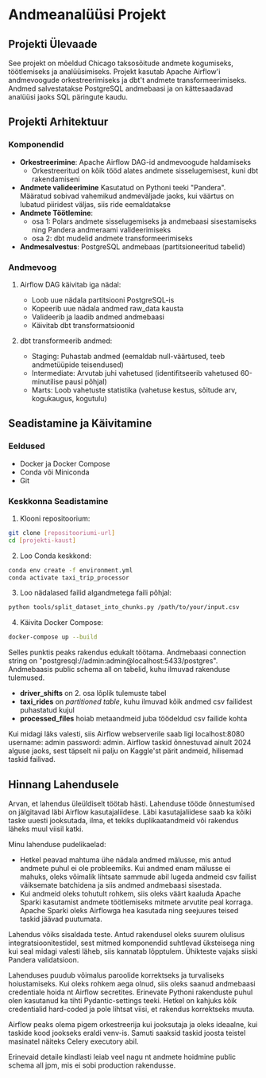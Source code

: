 # Andmeanalüüsi Projekt

## Projekti Ülevaade
See projekt on mõeldud Chicago taksosõitude andmete kogumiseks, töötlemiseks ja analüüsimiseks. Projekt kasutab Apache Airflow'i andmevoogude orkestreerimiseks ja dbt't andmete transformeerimiseks. Andmed salvestatakse PostgreSQL andmebaasi ja on kättesaadavad analüüsi jaoks SQL päringute kaudu.

## Projekti Arhitektuur

### Komponendid
- **Orkestreerimine**: Apache Airflow DAG-id andmevoogude haldamiseks
  - Orkestreeritud on kõik tööd alates andmete sisselugemisest, kuni dbt rakendamiseni
- **Andmete valideerimine** Kasutatud on Pythoni teeki "Pandera". Määratud sobivad vahemikud andmeväljade jaoks,
kui väärtus on lubatud piiridest väljas, siis ride eemaldatakse
- **Andmete Töötlemine**:
  - osa 1: Polars andmete sisselugemiseks ja andmebaasi sisestamiseks ning Pandera andmeraami valideerimiseks
  - osa 2: dbt mudelid andmete transformeerimiseks
- **Andmesalvestus**: PostgreSQL andmebaas (partitsioneeritud tabelid)

### Andmevoog
1. Airflow DAG käivitab iga nädal:
   - Loob uue nädala partitsiooni PostgreSQL-is
   - Kopeerib uue nädala andmed raw_data kausta
   - Valideerib ja laadib andmed andmebaasi
   - Käivitab dbt transformatsioonid

2. dbt transformeerib andmed:
   - Staging: Puhastab andmed (eemaldab null-väärtused, teeb andmetüüpide teisendused)
   - Intermediate: Arvutab juhi vahetused (identifitseerib vahetused 60-minutilise pausi põhjal)
   - Marts: Loob vahetuste statistika (vahetuse kestus, sõitude arv, kogukaugus, kogutulu)

## Seadistamine ja Käivitamine

### Eeldused
- Docker ja Docker Compose
- Conda või Miniconda
- Git

### Keskkonna Seadistamine

1. Klooni repositoorium:
```bash
git clone [repositooriumi-url]
cd [projekti-kaust]
```

2. Loo Conda keskkond:
```bash
conda env create -f environment.yml
conda activate taxi_trip_processor
```
3. Loo nädalased failid algandmetega faili põhjal:
```bash
python tools/split_dataset_into_chunks.py /path/to/your/input.csv
```

4. Käivita Docker Compose:
```bash
docker-compose up --build
```

Selles punktis peaks rakendus edukalt töötama. 
Andmebaasi connection string on "postgresql://admin:admin@localhost:5433/postgres". Andmebaasis public schema all on
tabelid, kuhu ilmuvad rakenduse tulemused. 
- **driver_shifts** on 2. osa lõplik tulemuste tabel
- **taxi_rides** on *partitioned table*, kuhu ilmuvad kõik andmed csv failidest puhastatud kujul
- **processed_files** hoiab metaandmeid juba töödeldud csv failide kohta 

Kui midagi läks valesti, siis Airflow webserverile saab ligi localhost:8080 username: admin password: admin. Airflow taskid õnnestuvad ainult 2024
alguse jaoks, sest täpselt nii palju on Kaggle'st pärit andmeid, hilisemad taskid failivad.


## Hinnang Lahendusele

Arvan, et lahendus üleüldiselt töötab hästi. Lahenduse tööde õnnestumised on jälgitavad läbi Airflow kasutajaliidese.
Läbi kasutajaliidese saab ka kõiki taske uuesti jooksutada, ilma, et tekiks duplikaatandmeid või rakendus läheks muul viisil katki.

Minu lahenduse pudelikaelad:
  * Hetkel peavad mahtuma ühe nädala andmed mälusse, mis antud andmete puhul ei ole probleemiks.
Kui andmed enam mälusse ei mahuks, oleks võimalik lihtsate sammude abil lugeda andmeid csv failist väiksemate
batchidena ja siis andmed andmebaasi sisestada.
  * Kui andmeid oleks tohutult rohkem, siis oleks väärt kaaluda Apache Sparki kasutamist andmete töötlemiseks mitmete
arvutite peal korraga. Apache Sparki oleks Airflowga hea kasutada ning seejuures teised taskid jäävad puutumata. 

Lahendus võiks sisaldada teste. Antud rakendusel oleks suurem olulisus integratsioonitestidel, sest
mitmed komponendid suhtlevad üksteisega ning kui seal midagi valesti läheb, siis kannatab lõpptulem. Ühikteste vajaks
siiski Pandera validatsioon.

Lahenduses puudub võimalus paroolide korrektseks ja turvaliseks hoiustamiseks. Kui oleks rohkem aega olnud, siis oleks saanud
andmebaasi credentiale hoida nt Airflow secretites. Erinevate Pythoni rakenduste puhul olen kasutanud ka tihti Pydantic-settings teeki.
Hetkel on kahjuks kõik credentialid hard-coded ja pole lihtsat viisi, et rakendus korrektseks muuta.

Airflow peaks olema pigem orkestreerija kui jooksutaja ja oleks ideaalne, kui taskide kood jookseks eraldi venv-is.
Samuti saaksid taskid joosta teistel masinatel näiteks Celery executory abil.

Erinevaid detaile kindlasti leiab veel nagu nt andmete hoidmine public schema all jpm, mis ei sobi production
rakendusse.

